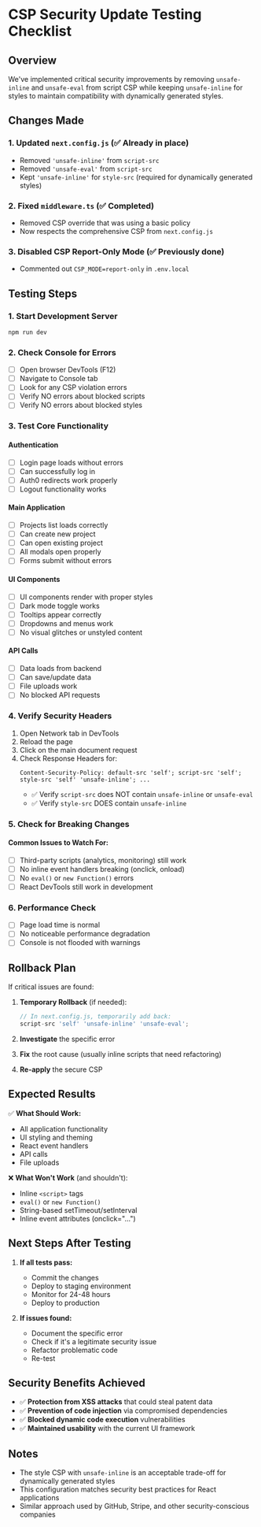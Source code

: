 # CSP Security Update Testing Checklist

## Overview
We've implemented critical security improvements by removing `unsafe-inline` and `unsafe-eval` from script CSP while keeping `unsafe-inline` for styles to maintain compatibility with dynamically generated styles.

## Changes Made

### 1. Updated `next.config.js` (✅ Already in place)
- Removed `'unsafe-inline'` from `script-src`
- Removed `'unsafe-eval'` from `script-src`
- Kept `'unsafe-inline'` for `style-src` (required for dynamically generated styles)

### 2. Fixed `middleware.ts` (✅ Completed)
- Removed CSP override that was using a basic policy
- Now respects the comprehensive CSP from `next.config.js`

### 3. Disabled CSP Report-Only Mode (✅ Previously done)
- Commented out `CSP_MODE=report-only` in `.env.local`

## Testing Steps

### 1. Start Development Server
```bash
npm run dev
```

### 2. Check Console for Errors
- [ ] Open browser DevTools (F12)
- [ ] Navigate to Console tab
- [ ] Look for any CSP violation errors
- [ ] Verify NO errors about blocked scripts
- [ ] Verify NO errors about blocked styles

### 3. Test Core Functionality

#### Authentication
- [ ] Login page loads without errors
- [ ] Can successfully log in
- [ ] Auth0 redirects work properly
- [ ] Logout functionality works

#### Main Application
- [ ] Projects list loads correctly
- [ ] Can create new project
- [ ] Can open existing project
- [ ] All modals open properly
- [ ] Forms submit without errors

#### UI Components
- [ ] UI components render with proper styles
- [ ] Dark mode toggle works
- [ ] Tooltips appear correctly
- [ ] Dropdowns and menus work
- [ ] No visual glitches or unstyled content

#### API Calls
- [ ] Data loads from backend
- [ ] Can save/update data
- [ ] File uploads work
- [ ] No blocked API requests

### 4. Verify Security Headers
1. Open Network tab in DevTools
2. Reload the page
3. Click on the main document request
4. Check Response Headers for:
   ```
   Content-Security-Policy: default-src 'self'; script-src 'self'; style-src 'self' 'unsafe-inline'; ...
   ```
   - ✅ Verify `script-src` does NOT contain `unsafe-inline` or `unsafe-eval`
   - ✅ Verify `style-src` DOES contain `unsafe-inline`

### 5. Check for Breaking Changes

#### Common Issues to Watch For:
- [ ] Third-party scripts (analytics, monitoring) still work
- [ ] No inline event handlers breaking (onclick, onload)
- [ ] No `eval()` or `new Function()` errors
- [ ] React DevTools still work in development

### 6. Performance Check
- [ ] Page load time is normal
- [ ] No noticeable performance degradation
- [ ] Console is not flooded with warnings

## Rollback Plan

If critical issues are found:

1. **Temporary Rollback** (if needed):
   ```javascript
   // In next.config.js, temporarily add back:
   script-src 'self' 'unsafe-inline' 'unsafe-eval';
   ```

2. **Investigate** the specific error
3. **Fix** the root cause (usually inline scripts that need refactoring)
4. **Re-apply** the secure CSP

## Expected Results

✅ **What Should Work:**
- All application functionality
- UI styling and theming
- React event handlers
- API calls
- File uploads

❌ **What Won't Work** (and shouldn't):
- Inline `<script>` tags
- `eval()` or `new Function()`
- String-based setTimeout/setInterval
- Inline event attributes (onclick="...")

## Next Steps After Testing

1. **If all tests pass:**
   - Commit the changes
   - Deploy to staging environment
   - Monitor for 24-48 hours
   - Deploy to production

2. **If issues found:**
   - Document the specific error
   - Check if it's a legitimate security issue
   - Refactor problematic code
   - Re-test

## Security Benefits Achieved

- ✅ **Protection from XSS attacks** that could steal patent data
- ✅ **Prevention of code injection** via compromised dependencies  
- ✅ **Blocked dynamic code execution** vulnerabilities
- ✅ **Maintained usability** with the current UI framework

## Notes

- The style CSP with `unsafe-inline` is an acceptable trade-off for dynamically generated styles
- This configuration matches security best practices for React applications
- Similar approach used by GitHub, Stripe, and other security-conscious companies 